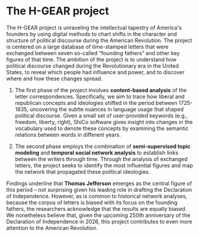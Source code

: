 # The H-GEAR project
The H-GEAR project is unraveling the intellectual tapestry of America's founders by using digital methods to chart shifts in the character and structure of political discourse during the American Revolution. The project is centered on a large database of time-stamped letters that were exchanged between seven so-called “founding fathers” and other key figures of that time. The ambition of the project is to understand how political discourse changed during the Revolutionary era in the United States, to reveal which people had influence and power, and to discover where and how these changes spread.  
 
1) The first phase of the project involves **content-based analysis** of the letter correspondences. Specifically, we aim to trace how liberal and republican concepts and ideologies shifted in the period between 1725-1835, uncovering the subtle nuances in language usage that shaped political discourse. Given a small set of user-provided keywords (e.g., freedom, liberty, right), ShiCo software gives insight into changes in the vocabulary used to denote these concepts by examining the semantic relations between words in different years.  
 
2) The second phase employs the combination of **semi-supervised topic modeling** and **temporal social network analysis** to establish links between the writers through time. Through the analysis of exchanged letters, the project seeks to identify the most influential figures and map the network that propagated these political ideologies.  
 
Findings underline that **Thomas Jefferson** emerges as the central figure of this period – not surprising given his leading role in drafting the Declaration of Independence. However, as is common to historical network analyses, because the corpus of letters is biased with its focus on the founding fathers, the researchers acknowledge that the results are equally biased. We nonetheless believe that, given the upcoming 250th anniversary of the Declaration of Independence in 2026, this project contributes to even more attention to the American Revolution.

<br>